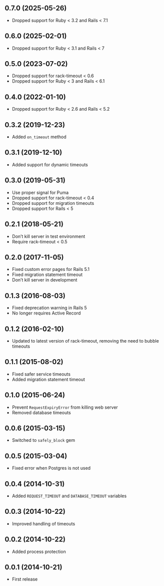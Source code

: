 ## 0.7.0 (2025-05-26)

- Dropped support for Ruby < 3.2 and Rails < 7.1

## 0.6.0 (2025-02-01)

- Dropped support for Ruby < 3.1 and Rails < 7

## 0.5.0 (2023-07-02)

- Dropped support for rack-timeout < 0.6
- Dropped support for Ruby < 3 and Rails < 6.1

## 0.4.0 (2022-01-10)

- Dropped support for Ruby < 2.6 and Rails < 5.2

## 0.3.2 (2019-12-23)

- Added `on_timeout` method

## 0.3.1 (2019-12-10)

- Added support for dynamic timeouts

## 0.3.0 (2019-05-31)

- Use proper signal for Puma
- Dropped support for rack-timeout < 0.4
- Dropped support for migration timeouts
- Dropped support for Rails < 5

## 0.2.1 (2018-05-21)

- Don’t kill server in test environment
- Require rack-timeout < 0.5

## 0.2.0 (2017-11-05)

- Fixed custom error pages for Rails 5.1
- Fixed migration statement timeout
- Don’t kill server in development

## 0.1.3 (2016-08-03)

- Fixed deprecation warning in Rails 5
- No longer requires Active Record

## 0.1.2 (2016-02-10)

- Updated to latest version of rack-timeout, removing the need to bubble timeouts

## 0.1.1 (2015-08-02)

- Fixed safer service timeouts
- Added migration statement timeout

## 0.1.0 (2015-06-24)

- Prevent `RequestExpiryError` from killing web server
- Removed database timeouts

## 0.0.6 (2015-03-15)

- Switched to `safely_block` gem

## 0.0.5 (2015-03-04)

- Fixed error when Postgres is not used

## 0.0.4 (2014-10-31)

- Added `REQUEST_TIMEOUT` and `DATABASE_TIMEOUT` variables

## 0.0.3 (2014-10-22)

- Improved handling of timeouts

## 0.0.2 (2014-10-22)

- Added process protection

## 0.0.1 (2014-10-21)

- First release
